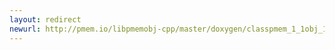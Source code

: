 ```yaml
---
layout: redirect
newurl: http://pmem.io/libpmemobj-cpp/master/doxygen/classpmem_1_1obj_1_1persistent__ptr.html
---
```

